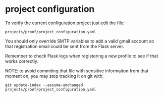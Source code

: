 
# project configuration

To verify the current configuration project just edit the file:
```
projects/proof/project_configuration.yaml
```

<!--
To override the SMTP variables to add your gmail account so that registration email could be sent you can adjust your `.projectrc`.
-->
You should only override SMTP variables to add a valid gmail account so that registration email could be sent from the Flask server.

Remember to check Flask logs when registering a new profile to see if that works correctly.

NOTE: to avoid commiting that file with sensitive information from that moment on, you may stop tracking it on git with:
```
git update-index --assume-unchanged projects/proof/project_configuration.yaml
```

